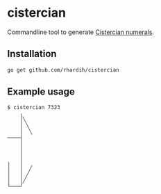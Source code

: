 # cistercian

Commandline tool to generate [Cistercian numerals].

## Installation

```bash
go get github.com/rhardih/cistercian
```

## Example usage

```
$ cistercian 7323
    ╷
    │╲
    │ ╲
    │  ╲
────┤
    │
    │
    │
╷   │
│   │  ╱
│   │ ╱
│   │╱
└───┘
```

[Cistercian numerals]: https://en.wikipedia.org/wiki/Cistercian_numerals
